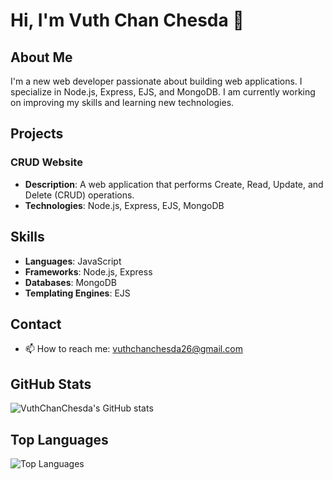 # Hi, I'm Vuth Chan Chesda 👋

## About Me

I'm a new web developer passionate about building web applications. I specialize in Node.js, Express, EJS, and MongoDB. I am currently working on improving my skills and learning new technologies.

## Projects

### CRUD Website
- **Description**: A web application that performs Create, Read, Update, and Delete (CRUD) operations.
- **Technologies**: Node.js, Express, EJS, MongoDB

## Skills

- **Languages**: JavaScript
- **Frameworks**: Node.js, Express
- **Databases**: MongoDB
- **Templating Engines**: EJS

## Contact

- 📫 How to reach me: <vuthchanchesda26@gmail.com>

## GitHub Stats

![VuthChanChesda's GitHub stats](https://github-readme-stats.vercel.app/api?username=vuthchanchesda&show_icons=true&theme=radical&cache_seconds=1800)

## Top Languages
![Top Languages](https://github-readme-stats.vercel.app/api/top-langs/?username=vuthchanchesda&layout=compact&theme=radical)



